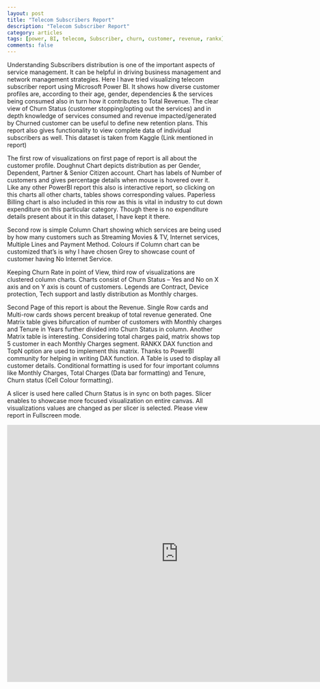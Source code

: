 ```yaml
---
layout: post
title: "Telecom Subscribers Report"
description: "Telecom Subscriber Report"
category: articles
tags: [power, BI, telecom, Subscriber, churn, customer, revenue, rankx]
comments: false
---
```

 Understanding Subscribers distribution is one of the important aspects of service management. It can be helpful in driving business management and network management strategies. Here I have tried visualizing telecom subscriber report using Microsoft Power BI. It shows how diverse customer profiles are, according to their age, gender, dependencies & the services being consumed also in turn how it contributes to Total Revenue. The clear view of Churn Status (customer stopping/opting out the services) and in depth knowledge of services consumed and revenue impacted/generated by Churned customer can be useful to define new retention plans. This report also gives functionality to view complete data of individual subscribers as well. This dataset is taken from Kaggle (Link mentioned in report)


The first row of visualizations on first page of report is all about the customer profile. Doughnut Chart depicts distribution as per Gender, Dependent, Partner & Senior Citizen account. Chart has labels of Number of customers and gives percentage details when mouse is hovered over it. Like any other PowerBI report this also is interactive report, so clicking on this charts all other charts, tables shows corresponding values. Paperless Billing chart is also included in this row as this is vital in industry to cut down expenditure on this particular category. Though there is no expenditure details present about it in this dataset, I have kept it there.


Second row is simple Column Chart showing which services are being used by how many customers such as Streaming Movies & TV, Internet services, Multiple Lines and Payment Method. Colours if Column chart can be customized that’s is why I have chosen Grey to showcase count of customer having No Internet Service.


Keeping Churn Rate in point of View, third row of visualizations are clustered column charts. Charts consist of Churn Status – Yes and No on X axis and on Y axis is count of customers. Legends are Contract, Device protection, Tech support and lastly distribution as Monthly charges.


Second Page of this report is about the Revenue. Single Row cards and Multi-row cards shows percent breakup of total revenue generated. One Matrix table gives bifurcation of number of customers with Monthly charges and Tenure in Years further divided into Churn Status in column. Another Matrix table is interesting. Considering total charges paid, matrix shows top 5 customer in each Monthly Charges segment. RANKX DAX function and TopN option are used to implement this matrix. Thanks to PowerBI community for helping in writing DAX function. A Table is used to display all customer details. Conditional formatting is used for four important columns like Monthly Charges, Total Charges (Data bar formatting) and Tenure, Churn status (Cell Colour formatting).


A slicer is used here called Churn Status is in sync on both pages. Slicer enables to showcase more focused visualization on entire canvas. All visualizations values are changed as per slicer is selected. Please view report in Fullscreen mode.


<iframe width="800" height="600" src="https://app.powerbi.com/view?r=eyJrIjoiNzQyYTQ5MmMtNmQxMC00YTI0LWJkNmQtNGI2ZmM5OTNmYmM0IiwidCI6IjliOTFmNGY2LWVmM2EtNDFkZS1hNWE4LTJkYTZkYjg2MDkxYSJ9" frameborder="0" allowFullScreen="true"></iframe>
